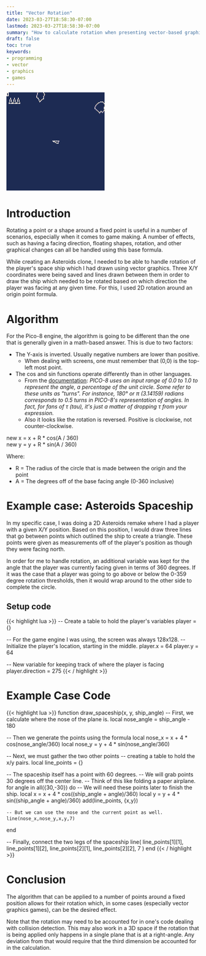 ```yaml
---
title: "Vector Rotation"
date: 2023-03-27T18:58:30-07:00
lastmod: 2023-03-27T18:58:30-07:00
summary: "How to calculate rotation when presenting vector-based graphics"
draft: false
toc: true
keywords:
- programming
- vector
- graphics
- games
---
```


![Rotating spaceship](/vector-rotation/assets/rotation.gif)
# Introduction

Rotating a point or a shape around a fixed point is useful in a number of
scenarios, especially when it comes to game making. A number of effects, such as
having a facing direction, floating shapes, rotation, and other graphical
changes can all be handled using this base formula.

While creating an Asteroids clone, I needed to be able to handle rotation of the
player's space ship which I had drawn using vector graphics. Three X/Y
coordinates were being saved and lines drawn between them in order to draw the
ship which needed to be rotated based on which direction the player was facing
at any given time. For this, I used 2D rotation around an origin point formula.

# Algorithm

For the Pico-8 engine, the algorithm is going to be different than the one that
is generally given in a math-based answer. This is due to two factors:
- The Y-axis is inverted. Usually negative numbers are lower than positive.
  - When dealing with screens, one must remember that (0,0) is the top-left most
    point.
- The cos and sin functions operate differently than in other languages.
  - From the [documentation](https://pico-8.fandom.com/wiki/Cos): <i>PICO-8 uses an input range of 0.0 to 1.0 to
    represent the angle, a percentage of the unit circle. Some refer to these
    units as "turns". For instance, 180° or π (3.14159) radians corresponds to
    0.5 turns in PICO-8's representation of angles. In fact, for fans of τ
    (tau), it's just a matter of dropping τ from your expression.</i>
  - Also it looks like the rotation is reversed. Positive is clockwise, not
    counter-clockwise.


new x = x + R * cos(A / 360)<br>
new y = y + R * sin(A / 360)

Where:
- R = The radius of the circle that is made between the origin and the point
- A = The degrees off of the base facing angle (0-360 inclusive)

# Example case: Asteroids Spaceship

In my specific case, I was doing a 2D Asteroids remake where I had a player with
a given X/Y position. Based on this position, I would draw three lines that go
between points which outlined the ship to create a triangle. These points were
given as measurements off of the player's position as though they were facing
north.

In order for me to handle rotation, an additional variable was kept for the
angle that the player was currently facing given in terms of 360 degrees. If it
was the case that a player was going to go above or below the 0-359 degree
rotation thresholds, then it would wrap around to the other side to complete the
circle.

## Setup code

{{< highlight lua >}}
-- Create a table to hold the player's variables
player = {}

-- For the game engine I was using, the screen was always 128x128.
-- Initialize the player's location, starting in the middle.
player.x = 64
player.y = 64

-- New variable for keeping track of where the player is facing
player.direction = 275
{{< / highlight >}}

# Example Case Code
{{< highlight lua >}}
function draw_spaceship(x, y, ship_angle)
  -- First, we calculate where the nose of the plane is.
  local nose_angle = ship_angle - 180
  
  -- Then we generate the points using the formula
  local nose_x = x + 4 * cos(nose_angle/360)
  local nose_y = y + 4 * sin(nose_angle/360)
  
  -- Next, we must gather the two other points
  -- creating a table to hold the x/y pairs.
  local line_points = {}
  
  -- The spaceship itself has a point with 60 degrees.
  -- We will grab points 30 degrees off the center line.
  -- Think of this like folding a paper airplane.
  for angle in all({30,-30}) do
    -- We will need these points later to finish the ship.
    local x = x + 4 * cos((ship_angle + angle)/360)
    local y = y + 4 * sin((ship_angle + angle)/360)
    add(line_points, {x,y})
    
    -- But we can use the nose and the current point as well.
    line(nose_x,nose_y,x,y,7)
  end
  
  -- Finally, connect the two legs of the spaceship
  line(
    line_points[1][1],
    line_points[1][2],
    line_points[2][1],
    line_points[2][2],
    7
  )
end
{{< / highlight >}}

# Conclusion

The algorithm that can be applied to a number of points around a fixed position
allows for their rotation which, in some cases (especially vector graphics
games), can be the desired effect.

Note that the rotation may need to be accounted for in one's code dealing with
collision detection. This may also work in a 3D space if the rotation that is
being applied only happens in a single plane that is at a right-angle. Any
deviation from that would require that the third dimension be accounted for in
the calculation.
